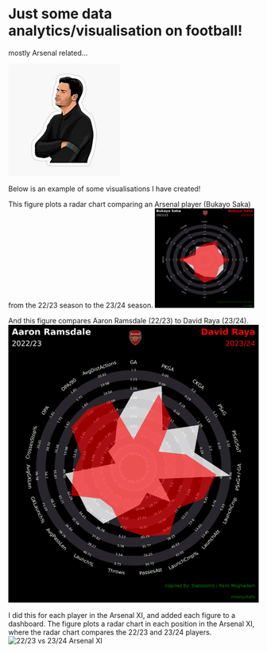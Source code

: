 # Just some data analytics/visualisation on football! 
mostly Arsenal related...

![Alt text](images/arteta.png)

Below is an example of some visualisations I have created!

This figure plots a radar chart comparing an Arsenal player (Bukayo Saka) from the 22/23 season to the 23/24 season.
<img src="/outputs/arsenal/Saka2023vsSaka2024.jpg" width="200" height="200" />

And this figure compares Aaron Ramsdale (22/23) to David Raya (23/24).
![22/23 vs 23/24 GK](/outputs/arsenal/Ramsdale2023vsRaya2024.jpg)

I did this for each player in the Arsenal XI, and added each figure to a dashboard.
The figure plots a radar chart in each position in the Arsenal XI, where the radar chart compares the 22/23 and 23/24 players. 
![22/23 vs 23/24 Arsenal XI](/outputs/arsenal/ArsenalDashboard.png)